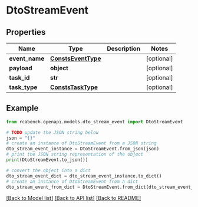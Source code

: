 # DtoStreamEvent


## Properties

Name | Type | Description | Notes
------------ | ------------- | ------------- | -------------
**event_name** | [**ConstsEventType**](ConstsEventType.md) |  | [optional] 
**payload** | **object** |  | [optional] 
**task_id** | **str** |  | [optional] 
**task_type** | [**ConstsTaskType**](ConstsTaskType.md) |  | [optional] 

## Example

```python
from rcabench.openapi.models.dto_stream_event import DtoStreamEvent

# TODO update the JSON string below
json = "{}"
# create an instance of DtoStreamEvent from a JSON string
dto_stream_event_instance = DtoStreamEvent.from_json(json)
# print the JSON string representation of the object
print(DtoStreamEvent.to_json())

# convert the object into a dict
dto_stream_event_dict = dto_stream_event_instance.to_dict()
# create an instance of DtoStreamEvent from a dict
dto_stream_event_from_dict = DtoStreamEvent.from_dict(dto_stream_event_dict)
```
[[Back to Model list]](../README.md#documentation-for-models) [[Back to API list]](../README.md#documentation-for-api-endpoints) [[Back to README]](../README.md)


